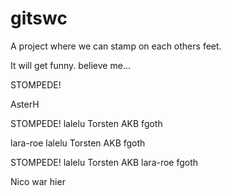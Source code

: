 # gitswc
A project where we can stamp on each others feet.

It will get funny. believe me...

STOMPEDE!






















AsterH



STOMPEDE! lalelu Torsten AKB fgoth


lara-roe lalelu Torsten AKB fgoth

STOMPEDE! lalelu Torsten AKB lara-roe fgoth




Nico war hier
